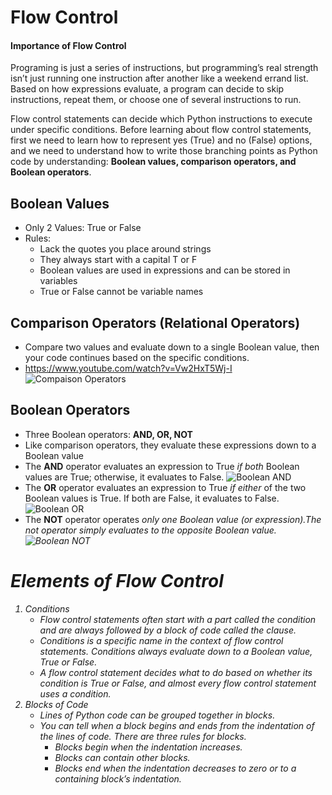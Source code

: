 # Flow Control
#### Importance of Flow Control
Programing is just a series of instructions, but programming’s real strength isn’t just running one instruction after another like a weekend errand list. Based on how expressions evaluate, a program can decide to skip instructions, repeat them, or choose one of several instructions to run.

Flow control statements can decide which Python instructions to execute under specific conditions. Before learning about flow control statements, first we need to learn how to represent yes (True) and no (False) options, and we need to understand how to write those branching points as Python code by understanding: <b>Boolean values, comparison operators, and Boolean operators</b>.

## Boolean Values
- Only 2 Values: True or False 
- Rules: 
  - Lack the quotes you place around strings
  - They always start with a capital T or F
  - Boolean values are used in expressions and can be stored in variables
  - True or False cannot be variable names
## Comparison Operators (Relational Operators)
- Compare two values and evaluate down to a single Boolean value, then your code continues based on the specific conditions. 
- https://www.youtube.com/watch?v=Vw2HxT5Wj-I
![Compaison Operators](https://user-images.githubusercontent.com/111991325/227411939-9dcbaa20-2239-41eb-bd2e-c3e39737c4d3.jpg)

## Boolean Operators
- Three Boolean operators: <b> AND, OR, NOT </b> 
- Like comparison operators, they evaluate these expressions down to a Boolean value
- The <b>AND</b> operator evaluates an expression to True <i>if both</i> Boolean values are True; otherwise, it evaluates to False. 
![Boolean AND](https://user-images.githubusercontent.com/111991325/227414639-0fd135a5-afc1-4fa2-98f4-0c06d577bb64.png)
- The <b>OR</b> operator evaluates an expression to True <i>if either</i> of the two Boolean values is True. If both are False, it evaluates to False.
![Boolean OR](https://user-images.githubusercontent.com/111991325/227415533-b84506d5-4317-4abf-b1ce-6577e83d6627.png)
- The <b>NOT</b> operator operates <i>only<i/> one Boolean value (or expression).The not operator simply evaluates to the opposite Boolean value.
![Boolean NOT](https://user-images.githubusercontent.com/111991325/227415811-04311aa3-3ca9-4356-a776-f7cb7d3ec591.png)

# Elements of Flow Control
1. Conditions
    - Flow control statements often start with a part called the condition and are always followed by a block of code called the clause.
    - Conditions is a specific name in the context of flow control statements. Conditions always evaluate down to a Boolean value, True or False.
    - A flow control statement decides what to do based on whether its condition is True or False, and almost every flow control statement uses a condition.
2. Blocks of Code
    - Lines of Python code can be grouped together in blocks. 
    - You can tell when a block begins and ends from the indentation of the lines of code. There are three rules for blocks.
      - Blocks begin when the indentation increases.
      - Blocks can contain other blocks.
      - Blocks end when the indentation decreases to zero or to a containing block’s indentation.


  
 
